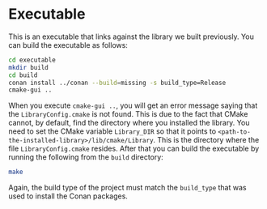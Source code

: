 # Executable

This is an executable that links against the library we built previously. You can build the executable as follows:

```bash
cd executable
mkdir build
cd build
conan install ../conan --build=missing -s build_type=Release
cmake-gui ..
```

When you execute `cmake-gui ..`, you will get an error message saying that the `LibraryConfig.cmake` is not found. This is due to the
fact that CMake cannot, by default, find the directory where you installed the library. You need to set the CMake variable `Library_DIR` 
so that it points to `<path-to-the-installed-library>/lib/cmake/Library`. This is the directory where the file `LibraryConfig.cmake` resides.
After that you can build the executable by running the following from the `build` directory:

```bash
make
```

Again, the build type of the project must match the `build_type` that was used to install the Conan packages.

